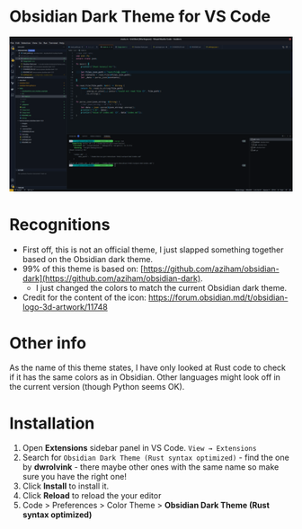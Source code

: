 # Obsidian Dark Theme for VS Code
![Preview](https://raw.githubusercontent.com/dwrolvink/obsidian-dark-theme-rust/master/images/preview.png)

# Recognitions
- First off, this is not an official theme, I just slapped something together based on the Obsidian dark theme.
- 99% of this theme is based on: [https://github.com/aziham/obsidian-dark](https://github.com/aziham/obsidian-dark). 
  - I just changed the colors to match the current Obsidian dark theme.
- Credit for the content of the icon: https://forum.obsidian.md/t/obsidian-logo-3d-artwork/11748

# Other info
As the name of this theme states, I have only looked at Rust code to check if it has the same colors as in Obsidian.
Other languages might look off in the current version (though Python seems OK).

# Installation
1. Open **Extensions** sidebar panel in VS Code. `View → Extensions`
2. Search for `Obsidian Dark Theme (Rust syntax optimized)` - find the one by **dwrolvink** - there maybe other ones with the same name so make sure you have the right one!
3. Click **Install** to install it.
4. Click **Reload** to reload the your editor
5. Code > Preferences > Color Theme > **Obsidian Dark Theme (Rust syntax optimized)**